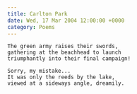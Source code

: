 ```yaml
---
title: Carlton Park
date: Wed, 17 Mar 2004 12:00:00 +0000
category: Poems
---
```


    The green army raises their swords,  
    gathering at the beachhead to launch  
    triumphantly into their final campaign!

    Sorry, my mistake...  
    It was only the reeds by the lake,  
    viewed at a sideways angle, dreamily.



